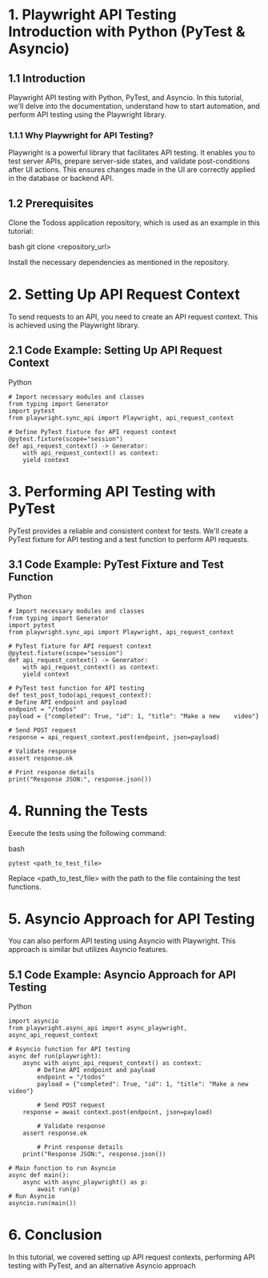 # 1. Playwright API Testing Introduction with Python (PyTest & Asyncio)

##  1.1 Introduction

Playwright API testing with Python, PyTest, and Asyncio. In this tutorial, we'll delve into the documentation, understand how to start automation, and perform API testing using the Playwright library.

### 1.1.1 Why Playwright for API Testing?

Playwright is a powerful library that facilitates API testing. It enables you to test server APIs, prepare server-side states, and validate post-conditions after UI actions. This ensures changes made in the UI are correctly applied in the database or backend API.

## 1.2 Prerequisites
Clone the Todoss application repository, which is used as an example in this tutorial:

bash
    git clone <repository_url>

Install the necessary dependencies as mentioned in the repository.

# 2. Setting Up API Request Context

To send requests to an API, you need to create an API request context. This is achieved using the Playwright library.

## 2.1 Code Example: Setting Up API Request Context

Python

    # Import necessary modules and classes
    from typing import Generator
    import pytest
    from playwright.sync_api import Playwright, api_request_context

    # Define PyTest fixture for API request context
    @pytest.fixture(scope="session")
    def api_request_context() -> Generator:
        with api_request_context() as context:
        yield context

# 3. Performing API Testing with PyTest

PyTest provides a reliable and consistent context for tests. We'll create a PyTest fixture for API testing and a test function to perform API requests.

## 3.1 Code Example: PyTest Fixture and Test Function

Python 

    # Import necessary modules and classes
    from typing import Generator
    import pytest
    from playwright.sync_api import Playwright, api_request_context

    # PyTest fixture for API request context
    @pytest.fixture(scope="session")
    def api_request_context() -> Generator:
        with api_request_context() as context:
        yield context

    # PyTest test function for API testing
    def test_post_todo(api_request_context):
    # Define API endpoint and payload
    endpoint = "/todos"
    payload = {"completed": True, "id": 1, "title": "Make a new    video"}

    # Send POST request
    response = api_request_context.post(endpoint, json=payload)

    # Validate response
    assert response.ok

    # Print response details
    print("Response JSON:", response.json())

# 4. Running the Tests

Execute the tests using the following command:

bash

    pytest <path_to_test_file>

Replace <path_to_test_file> with the path to the file containing the test functions.

# 5. Asyncio Approach for API Testing

You can also perform API testing using Asyncio with Playwright. This approach is similar but utilizes Asyncio features.

## 5.1 Code Example: Asyncio Approach for API Testing

Python

    import asyncio
    from playwright.async_api import async_playwright,             async_api_request_context

    # Asyncio function for API testing
    async def run(playwright):
        async with async_api_request_context() as context:
            # Define API endpoint and payload
            endpoint = "/todos"
            payload = {"completed": True, "id": 1, "title": "Make a new video"}

            # Send POST request
        response = await context.post(endpoint, json=payload)

            # Validate response
        assert response.ok
            
            # Print response details
        print("Response JSON:", response.json())

    # Main function to run Asyncio
    async def main():
        async with async_playwright() as p:
            await run(p)
    # Run Asyncio
    asyncio.run(main())

# 6. Conclusion
In this tutorial, we covered setting up API request contexts, performing API testing with PyTest, and an alternative Asyncio approach
